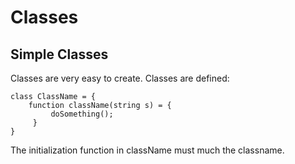 # Classes


## Simple Classes

Classes are very easy to create.
Classes are defined:

```
class ClassName = {
	function className(string s) = {
         doSomething();
     }
}
```

The initialization function in className must much the classname.